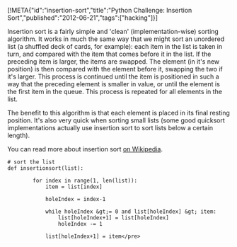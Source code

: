 [!META{"id":"insertion-sort","title":"Python Challenge: Insertion Sort","published":"2012-06-21","tags":["hacking"]}]

Insertion sort is a fairly simple and 'clean' (implementation-wise) sorting algorithm. It works in much the same way that we might sort an unordered list (a shuffled deck of cards, for example): each item in the list is taken in turn, and compared with the item that comes before it in the list. If the preceding item is larger, the items are swapped. The element (in it's new position) is then compared with the element before it, swapping the two if it's larger. This process is continued until the item is positioned in such a way that the preceding element is smaller in value, or until the element is the first item in the queue. This process is repeated for all elements in the list.

The benefit to this algorithm is that each element is placed in its final resting position. It's also very quick when sorting small lists (some good quicksort implementations actually use insertion sort to sort lists below a certain length).

You can read more about insertion sort <a href="http://en.wikipedia.org/wiki/Insertion_sort">on Wikipedia</a>.
```
# sort the list
def insertionsort(list):

		for index in range(1, len(list)):
			item = list[index]

			holeIndex = index-1

			while holeIndex &gt;= 0 and list[holeIndex] &gt; item:
				list[holeIndex+1] = list[holeIndex]
				holeIndex -= 1

			list[holeIndex+1] = item</pre>
```
